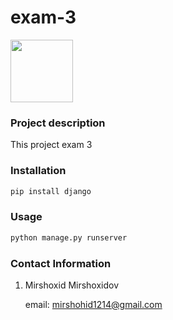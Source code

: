 # exam-3

<img src="https://www.djangoproject.com/m/img/logos/django-logo-negative.png" width="100">

### Project description

This project exam 3

### Installation
```bash
pip install django
```
### Usage
```bash
python manage.py runserver
```
### Contact Information

1. Mirshoxid Mirshoxidov

    email: mirshohid1214@gmail.com